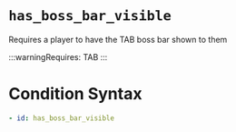 # `has_boss_bar_visible`

Requires a player to have the TAB boss bar shown to them

:::warningRequires:
TAB
:::

# Condition Syntax
```yaml
- id: has_boss_bar_visible
```
